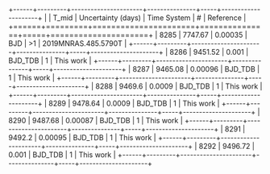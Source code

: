 +------+---------+----------------------+---------------+-----+---------------------+
|      |   T_mid |   Uncertainty (days) | Time System   | #   | Reference           |
+======+=========+======================+===============+=====+=====================+
| 8285 | 7747.67 |              0.00035 | BJD           | >1  | 2019MNRAS.485.5790T |
+------+---------+----------------------+---------------+-----+---------------------+
| 8286 | 9451.52 |              0.001   | BJD_TDB       | 1   | This work           |
+------+---------+----------------------+---------------+-----+---------------------+
| 8287 | 9465.08 |              0.00096 | BJD_TDB       | 1   | This work           |
+------+---------+----------------------+---------------+-----+---------------------+
| 8288 | 9469.6  |              0.0009  | BJD_TDB       | 1   | This work           |
+------+---------+----------------------+---------------+-----+---------------------+
| 8289 | 9478.64 |              0.0009  | BJD_TDB       | 1   | This work           |
+------+---------+----------------------+---------------+-----+---------------------+
| 8290 | 9487.68 |              0.00087 | BJD_TDB       | 1   | This work           |
+------+---------+----------------------+---------------+-----+---------------------+
| 8291 | 9492.2  |              0.00095 | BJD_TDB       | 1   | This work           |
+------+---------+----------------------+---------------+-----+---------------------+
| 8292 | 9496.72 |              0.001   | BJD_TDB       | 1   | This work           |
+------+---------+----------------------+---------------+-----+---------------------+